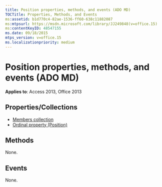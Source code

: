 ```yaml
---
title: Position properties, methods, and events (ADO MD)
TOCTitle: Properties, Methods, and Events
ms:assetid: b1d770c4-82ae-1536-ff60-638c11882087
ms:mtpsurl: https://msdn.microsoft.com/library/JJ249848(v=office.15)
ms:contentKeyID: 48547155
ms.date: 09/18/2015
mtps_version: v=office.15
ms.localizationpriority: medium
---
```


# Position properties, methods, and events (ADO MD)

**Applies to**: Access 2013, Office 2013

## Properties/Collections

- [Members collection](members-collection-ado-md.md)
- [Ordinal property (Position)](ordinal-property-ado-md-position.md)

## Methods

None.

## Events

None.

